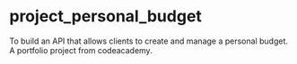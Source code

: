 # project_personal_budget
To build an API that allows clients to create and manage a personal budget. A portfolio project from codeacademy.
